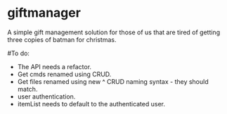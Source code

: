 giftmanager
===========

A simple gift management solution for those of us that are tired of getting three copies of batman for christmas.



#To do:
* The API needs a refactor.
* Get cmds renamed using CRUD.
* Get files renamed using new ^ CRUD naming syntax - they should match.
* user authentication.
* itemList needs to default to the authenticated user.
